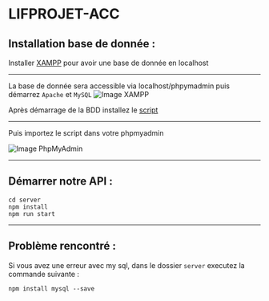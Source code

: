 # LIFPROJET-ACC

## Installation base de donnée :
Installer [XAMPP](https://www.apachefriends.org/fr/index.html) pour avoir une base de donnée en localhost

---

La base de donnée sera accessible via localhost/phpymadmin puis démarrez ``Apache`` et ``MySQL``
![Image XAMPP](https://cdn.discordapp.com/attachments/715537719287087117/959807860987011152/unknown.png)

Après démarrage de la BDD installez le [script](https://github.com/Anh-Kiet-VO/LIFPROJET-ACC/blob/master/lifprojet.sql)

---

Puis importez le script dans votre phpmyadmin 

![Image PhpMyAdmin](https://cdn.discordapp.com/attachments/680775708997451791/968081555463479296/unknown.png)

---
## Démarrer notre API :
```
cd server
npm install
npm run start
```

---

## Problème rencontré :
Si vous avez une erreur avec my sql, dans le dossier ``server`` executez  la commande suivante :
```
npm install mysql --save
```
